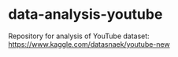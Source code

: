 # data-analysis-youtube

Repository for analysis of YouTube dataset: https://www.kaggle.com/datasnaek/youtube-new
